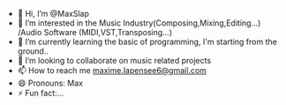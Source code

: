 - 👋 Hi, I’m @MaxSlap
- 👀 I’m interested in the Music Industry(Composing,Mixing,Editing...) /Audio Software (MIDI,VST,Transposing...)
- 🌱 I’m currently learning the basic of programming, I'm starting from the ground.. 
- 💞️ I’m looking to collaborate on music related projects 
- 📫 How to reach me maxime.lapensee6@gmail.com
- 😄 Pronouns: Max
- ⚡ Fun fact:...

<!---
MaxSlap/MaxSlap is a ✨ special ✨ repository because its `README.md` (this file) appears on your GitHub profile.
You can click the Preview link to take a look at your changes.
--->
